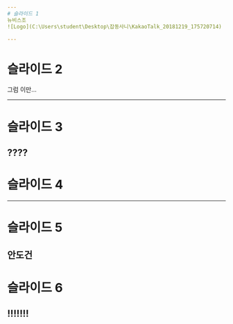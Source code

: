 ```yaml
---
# 슬라이드 1
뉴비스조 
![Logo](C:\Users\student\Desktop\잡동사니\KakaoTalk_20181219_175720714)

---
```

# 슬라이드 2
그럼 이만...

---
# 슬라이드 3

????
---
# 슬라이드 4


---
# 슬라이드 5

안도건
---

# 슬라이드 6

!!!!!!!
---
